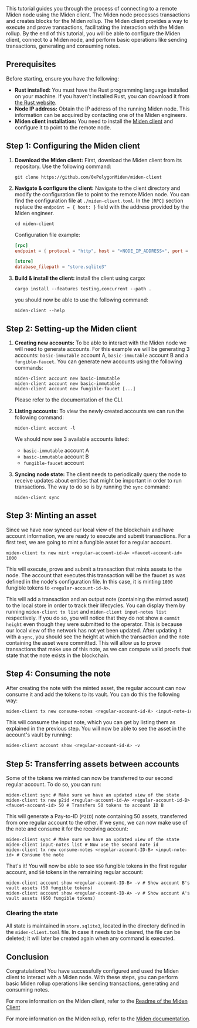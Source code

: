 This tutorial guides you through the process of connecting to a remote Miden node using the Miden client. The Miden node processes transactions and creates blocks for the Miden rollup. The Miden client provides a way to execute and prove transactions, facilitating the interaction with the Miden rollup. By the end of this tutorial, you will be able to configure the Miden client, connect to a Miden node, and perform basic operations like sending transactions, generating and consuming notes.

## Prerequisites

Before starting, ensure you have the following:

- **Rust installed:** You must have the Rust programming language installed on your machine. If you haven't installed Rust, you can download it from [the Rust website](https://www.rust-lang.org/learn/get-started).
- **Node IP address:** Obtain the IP address of the running Miden node. This information can be acquired by contacting one of the Miden engineers.
- **Miden client installation:** You need to install the [Miden client](https://github.com/0xPolygonMiden/miden-client) and configure it to point to the remote node.

## Step 1: Configuring the Miden client

1. **Download the Miden client:** First, download the Miden client from its repository. Use the following command:

      ```shell
      git clone https://github.com/0xPolygonMiden/miden-client
      ```

2. **Navigate & configure the client:** Navigate to the client directory and modify the configuration file to point to the remote Miden node. You can find the configuration file at `./miden-client.toml`. In the `[RPC]` section replace the `endpoint = { host: }` field with the address provided by the Miden engineer.

      ```shell
      cd miden-client
      ```

      Configuration file example:

      ```toml
      [rpc]
      endpoint = { protocol = "http", host = "<NODE_IP_ADDRESS>", port = 57291 }

      [store]
      database_filepath = "store.sqlite3"
      ```

3. **Build & install the client:** install the client using cargo:

      ```shell
      cargo install --features testing,concurrent --path .
      ```

      you should now be able to use the following command:

      ```shell
      miden-client --help
      ```

## Step 2: Setting-up the Miden client

1. **Creating new accounts:** To be able to interact with the Miden node we will need to generate accounts. For this example we will be generating 3 accounts: `basic-immutable` account A, `basic-immutable` account B and a `fungible-faucet`. You can generate new accounts using the following commands:

      ```shell
      miden-client account new basic-immutable
      miden-client account new basic-immutable
      miden-client account new fungible-faucet [...]
      ```

      Please refer to the documentation of the CLI.

2. **Listing accounts:** To view the newly created accounts we can run the following command:

      ```shell
      miden-client account -l
      ```

      We should now see 3 available accounts listed:
      - `basic-immutable` account A
      - `basic-immutable` account B
      - `fungible-faucet` account

3. **Syncing node state:** The client needs to periodically query the node to receive updates about entities that might be important in order to run transactions. The way to do so is by running the `sync` command:

      ```shell
      miden-client sync
      ```

## Step 3: Minting an asset

Since we have now synced our local view of the blockchain and have account information, we are ready to execute and submit tranasctions. For a first test, we are going to mint a fungible asset for a regular account.

```shell
miden-client tx new mint <regular-account-id-A> <faucet-account-id> 1000
```

This will execute, prove and submit a transaction that mints assets to the node. The account that executes this transaction will be the faucet as was defined in the node's configuration file. In this case, it is minting `1000` fungible tokens to `<regular-account-id-A>`.

This will add a transaction and an output note (containing the minted asset) to the local store in order to track their lifecycles. You can display them by running `miden-client tx list` and `miden-client input-notes list` respectively. If you do so, you will notice that they do not show a `commit height` even though they were submitted to the operator. This is because our local view of the network has not yet been updated. After updating it with a `sync`, you should see the height at which the transaction and the note containing the asset were committed. This will allow us to prove transactions that make use of this note, as we can compute valid proofs that state that the note exists in the blockchain.

## Step 4: Consuming the note

After creating the note with the minted asset, the regular account can now consume it and add the tokens to its vault. You can do this the following way:

```bash
miden-client tx new consume-notes <regular-account-id-A> <input-note-id>
```

This will consume the input note, which you can get by listing them as explained in the previous step. You will now be able to see the asset in the account's vault by running:

```bash
miden-client account show <regular-account-id-A> -v
```

## Step 5: Transferring assets between accounts

Some of the tokens we minted can now be transferred to our second regular account. To do so, you can run:

```shell
miden-client sync # Make sure we have an updated view of the state
miden-client tx new p2id <regular-account-id-A> <regular-account-id-B> <faucet-account-id> 50 # Transfers 50 tokens to account ID B
```

This will generate a Pay-to-ID (`P2ID`) note containing 50 assets, transferred from one regular account to the other. If we sync, we can now make use of the note and consume it for the receiving account:

```shell
miden-client sync # Make sure we have an updated view of the state
miden-client input-notes list # Now use the second note id
miden-client tx new consume-notes <regular-account-ID-B> <input-note-id> # Consume the note
```

That's it! You will now be able to see `950` fungible tokens in the first regular account, and `50` tokens in the remaining regular account:

```shell
miden-client account show <regular-account-ID-B> -v # Show account B's vault assets (50 fungible tokens)
miden-client account show <regular-account-ID-A> -v # Show account A's vault assets (950 fungible tokens)
```

### Clearing the state

All state is maintained in `store.sqlite3`, located in the directory defined in the `miden-client.toml` file. In case it needs to be cleared, the file can be deleted; it will later be created again when any command is executed.

## Conclusion

Congratulations! You have successfully configured and used the Miden client to interact with a Miden node. With these steps, you can perform basic Miden rollup operations like sending transactions, generating and consuming notes.

For more information on the Miden client, refer to the [Readme of the Miden Client](https://github.com/0xPolygonMiden/miden-client)

For more information on the Miden rollup, refer to the [Miden documentation](https://0xpolygonmiden.github.io/miden-base/introduction.html).
